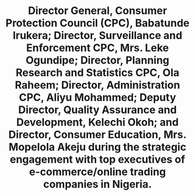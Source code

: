 ---
title: "Director General, Consumer Protection Council (CPC), Babatunde Irukera; Director, Surveillance and Enforcement CPC, Mrs. Leke Ogundipe; Director, Planning Research and Statistics CPC, Ola Raheem; Director, Administration CPC, Aliyu Mohammed;  Deputy Director, Quality Assurance and Development, Kelechi Okoh; and Director, Consumer Education, Mrs. Mopelola Akeju during the strategic engagement with top executives of e-commerce/online trading companies in Nigeria."
image: /uploads/strategic-2.jpg
dimensions: 1012x675
---